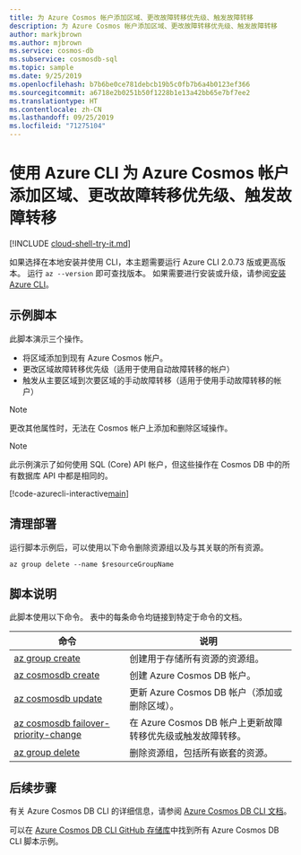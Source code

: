 ```yaml
---
title: 为 Azure Cosmos 帐户添加区域、更改故障转移优先级、触发故障转移
description: 为 Azure Cosmos 帐户添加区域、更改故障转移优先级、触发故障转移
author: markjbrown
ms.author: mjbrown
ms.service: cosmos-db
ms.subservice: cosmosdb-sql
ms.topic: sample
ms.date: 9/25/2019
ms.openlocfilehash: b7b6be0ce781debcb19b5c0fb7b6a4b0123ef366
ms.sourcegitcommit: a6718e2b0251b50f1228b1e13a42bb65e7bf7ee2
ms.translationtype: HT
ms.contentlocale: zh-CN
ms.lasthandoff: 09/25/2019
ms.locfileid: "71275104"
---
```

# <a name="add-regions-change-failover-priority-trigger-failover-for-an-azure-cosmos-account-using-azure-cli"></a>使用 Azure CLI 为 Azure Cosmos 帐户添加区域、更改故障转移优先级、触发故障转移

[!INCLUDE [cloud-shell-try-it.md](../../../../../includes/cloud-shell-try-it.md)]

如果选择在本地安装并使用 CLI，本主题需要运行 Azure CLI 2.0.73 版或更高版本。 运行 `az --version` 即可查找版本。 如果需要进行安装或升级，请参阅[安装 Azure CLI](/cli/azure/install-azure-cli)。

## <a name="sample-script"></a>示例脚本

此脚本演示三个操作。

- 将区域添加到现有 Azure Cosmos 帐户。
- 更改区域故障转移优先级（适用于使用自动故障转移的帐户）
- 触发从主要区域到次要区域的手动故障转移（适用于使用手动故障转移的帐户）

> [!NOTE]
> 更改其他属性时，无法在 Cosmos 帐户上添加和删除区域操作。

> [!NOTE]
> 此示例演示了如何使用 SQL (Core) API 帐户，但这些操作在 Cosmos DB 中的所有数据库 API 中都是相同的。

[!code-azurecli-interactive[main](../../../../../cli_scripts/cosmosdb/common/regions.sh "Regional operations for Cosmos DB.")]

## <a name="clean-up-deployment"></a>清理部署

运行脚本示例后，可以使用以下命令删除资源组以及与其关联的所有资源。

```azurecli-interactive
az group delete --name $resourceGroupName
```

## <a name="script-explanation"></a>脚本说明

此脚本使用以下命令。 表中的每条命令均链接到特定于命令的文档。

| 命令 | 说明 |
|---|---|
| [az group create](/cli/azure/group#az-group-create) | 创建用于存储所有资源的资源组。 |
| [az cosmosdb create](/cli/azure/cosmosdb#az-cosmosdb-create) | 创建 Azure Cosmos DB 帐户。 |
| [az cosmosdb update](/cli/azure/cosmosdb#az-cosmosdb-update) | 更新 Azure Cosmos DB 帐户（添加或删除区域）。 |
| [az cosmosdb failover-priority-change](/cli/azure/cosmosdb#az-cosmosdb-failover-priority-change) | 在 Azure Cosmos DB 帐户上更新故障转移优先级或触发故障转移。 |
| [az group delete](/cli/azure/resource#az-resource-delete) | 删除资源组，包括所有嵌套的资源。 |

## <a name="next-steps"></a>后续步骤

有关 Azure Cosmos DB CLI 的详细信息，请参阅 [Azure Cosmos DB CLI 文档](/cli/azure/cosmosdb)。

可以在 [Azure Cosmos DB CLI GitHub 存储库](https://github.com/Azure-Samples/azure-cli-samples/tree/master/cosmosdb)中找到所有 Azure Cosmos DB CLI 脚本示例。
